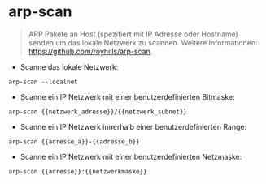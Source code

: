 # arp-scan

> ARP Pakete an Host (spezifiert mit IP Adresse oder Hostname) senden um das lokale Netzwerk zu scannen.
> Weitere Informationen: <https://github.com/royhills/arp-scan>.

- Scanne das lokale Netzwerk:

`arp-scan --localnet`

- Scanne ein IP Netzwerk mit einer benutzerdefinierten Bitmaske:

`arp-scan {{netzwerk_adresse}}/{{netzwerk_subnet}}`

- Scanne ein IP Netzwerk innerhalb einer benutzerdefinierten Range:

`arp-scan {{adresse_a}}-{{adresse_b}}`

- Scanne ein IP Netzwerk mit einer benutzerdefinierten Netzmaske:

`arp-scan {{adresse}}:{{netzwerkmaske}}`

